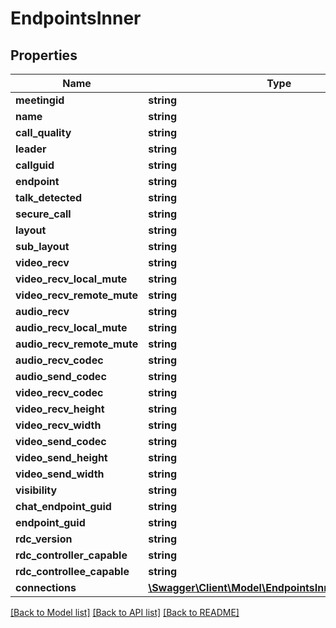 # EndpointsInner

## Properties
Name | Type | Description | Notes
------------ | ------------- | ------------- | -------------
**meetingid** | **string** |  | [optional] 
**name** | **string** |  | [optional] 
**call_quality** | **string** |  | [optional] 
**leader** | **string** |  | [optional] 
**callguid** | **string** |  | [optional] 
**endpoint** | **string** |  | [optional] 
**talk_detected** | **string** |  | [optional] 
**secure_call** | **string** |  | [optional] 
**layout** | **string** |  | [optional] 
**sub_layout** | **string** |  | [optional] 
**video_recv** | **string** |  | [optional] 
**video_recv_local_mute** | **string** |  | [optional] 
**video_recv_remote_mute** | **string** |  | [optional] 
**audio_recv** | **string** |  | [optional] 
**audio_recv_local_mute** | **string** |  | [optional] 
**audio_recv_remote_mute** | **string** |  | [optional] 
**audio_recv_codec** | **string** |  | [optional] 
**audio_send_codec** | **string** |  | [optional] 
**video_recv_codec** | **string** |  | [optional] 
**video_recv_height** | **string** |  | [optional] 
**video_recv_width** | **string** |  | [optional] 
**video_send_codec** | **string** |  | [optional] 
**video_send_height** | **string** |  | [optional] 
**video_send_width** | **string** |  | [optional] 
**visibility** | **string** |  | [optional] 
**chat_endpoint_guid** | **string** |  | [optional] 
**endpoint_guid** | **string** |  | [optional] 
**rdc_version** | **string** |  | [optional] 
**rdc_controller_capable** | **string** |  | [optional] 
**rdc_controllee_capable** | **string** |  | [optional] 
**connections** | [**\Swagger\Client\Model\EndpointsInnerConnections[]**](EndpointsInnerConnections.md) |  | [optional] 

[[Back to Model list]](../README.md#documentation-for-models) [[Back to API list]](../README.md#documentation-for-api-endpoints) [[Back to README]](../README.md)


